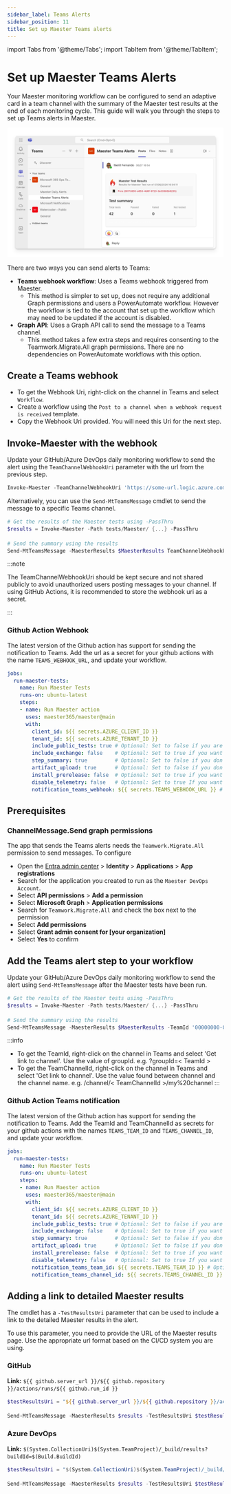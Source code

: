 ```yaml
---
sidebar_label: Teams Alerts
sidebar_position: 11
title: Set up Maester Teams alerts
---
```


import Tabs from '@theme/Tabs';
import TabItem from '@theme/TabItem';

# Set up Maester Teams Alerts

Your Maester monitoring workflow can be configured to send an adaptive card in a team channel with the summary of the Maester test results at the end of each monitoring cycle. This guide will walk you through the steps to set up Teams alerts in Maester.

![Maester - Microsoft Teams Alerts](assets/maester-teams-alert-test-result.png)

There are two ways you can send alerts to Teams:

- **Teams webhook workflow**: Uses a Teams webhook triggered from Maester.
  - This method is simpler to set up, does not require any additional Graph permissions and users a PowerAutomate workflow. However the workflow is tied to the account that set up the workflow which may need to be updated if the account is disabled.
- **Graph API**: Uses a Graph API call to send the message to a Teams channel.
  - This method takes a few extra steps and requires consenting to the Teamwork.Migrate.All graph permissions. There are no dependencies on PowerAutomate workflows with this option.

<Tabs>
<TabItem value="wif" label="Teams webhook workflow" default>

## Create a Teams webhook

- To get the Webhook Uri, right-click on the channel in Teams and select `Workflow`.
- Create a workflow using the `Post to a channel when a webhook request is received` template.
- Copy the Webhook Uri provided. You will need this Uri for the next step.

## Invoke-Maester with the webhook

Update your GitHub/Azure DevOps daily monitoring workflow to send the alert using the `TeamChannelWebhookUri` parameter with the url from the previous step.

```powershell
Invoke-Maester -TeamChannelWebhookUri 'https://some-url.logic.azure.com/workflows/invoke?api-version=2016-06-01'
```

Alternatively, you can use the `Send-MtTeamsMessage` cmdlet to send the message to a specific Teams channel.

```powershell
# Get the results of the Maester tests using -PassThru
$results = Invoke-Maester -Path tests/Maester/ {...} -PassThru

# Send the summary using the results
Send-MtTeamsMessage -MaesterResults $MaesterResults TeamChannelWebhookUri 'https://some-url.logic.azure.com/workflows/invoke?api-version=2016-06-01' -Subject 'Maester Results' -TestResultsUri "https://github.com/contoso/maester/runs/123456789"

```

:::note

The TeamChannelWebhookUri should be kept secure and not shared publicly to avoid unauthorized users posting messages to your channel. If using GitHub Actions, it is recommended to store the webhook uri as a secret.

:::

### Github Action Webhook

The latest version of the Github action has support for sending the notification to Teams. Add the url as a secret for your github actions with the name `TEAMS_WEBHOOK_URL`, and update your workflow.

```yaml
jobs:
  run-maester-tests:
    name: Run Maester Tests
    runs-on: ubuntu-latest
    steps:
    - name: Run Maester action
      uses: maester365/maester@main
      with:
        client_id: ${{ secrets.AZURE_CLIENT_ID }}
        tenant_id: ${{ secrets.AZURE_TENANT_ID }}
        include_public_tests: true # Optional: Set to false if you are keeping to a certain version of tests or have your own tests
        include_exchange: false    # Optional: Set to true if you want to include Exchange tests
        step_summary: true         # Optional: Set to false if you don't want a summary added to your GitHub Action run
        artifact_upload: true      # Optional: Set to false if you don't want summaries uploaded to GitHub Artifacts
        install_prerelease: false  # Optional: Set to true if you want to use Measter Preview Build when running tests
        disable_telemetry: false   # Optional: Set to true If you want telemetry information not to be logged.
        notification_teams_webhook: ${{ secrets.TEAMS_WEBHOOK_URL }} # Optional: Send the results to this Teams Webhook URI
```

</TabItem>

  <TabItem value="gha-wif" label="Graph API" default>

## Prerequisites

### ChannelMessage.Send graph permissions

The app that sends the Teams alerts needs the `Teamwork.Migrate.All` permission to send messages. To configure

- Open the [Entra admin center](https://entra.microsoft.com) > **Identity** > **Applications** > **App registrations**
- Search for the application you created to run as the `Maester DevOps Account`.
- Select **API permissions** > **Add a permission**
- Select **Microsoft Graph** > **Application permissions**
- Search for `Teamwork.Migrate.All` and check the box next to the permission
- Select **Add permissions**
- Select **Grant admin consent for [your organization]**
- Select **Yes** to confirm

## Add the Teams alert step to your workflow

Update your GitHub/Azure DevOps daily monitoring workflow to send the alert using `Send-MtTeamsMessage` after the Maester tests have been run.

```powershell
# Get the results of the Maester tests using -PassThru
$results = Invoke-Maester -Path tests/Maester/ {...} -PassThru

# Send the summary using the results
Send-MtTeamsMessage -MaesterResults $MaesterResults -TeamId '00000000-0000-0000-0000-000000000000' -TeamChannelId '19%3A00000000000000000000000000000000%40thread.tacv2' -Subject 'Maester Results'

```

:::info

- To get the TeamId, right-click on the channel in Teams and select 'Get link to channel'. Use the value of groupId. e.g. ?groupId=< TeamId >
- To get the TeamChannelId, right-click on the channel in Teams and select 'Get link to channel'. Use the value found between channel and the channel name. e.g. /channel/< TeamChannelId >/my%20channel
  :::

### Github Action Teams notification

The latest version of the Github action has support for sending the notification to Teams. Add the TeamId and TeamChannelId as secrets for your github actions with the names `TEAMS_TEAM_ID` and `TEAMS_CHANNEL_ID`, and update your workflow.

```yaml
jobs:
  run-maester-tests:
    name: Run Maester Tests
    runs-on: ubuntu-latest
    steps:
    - name: Run Maester action
      uses: maester365/maester@main
      with:
        client_id: ${{ secrets.AZURE_CLIENT_ID }}
        tenant_id: ${{ secrets.AZURE_TENANT_ID }}
        include_public_tests: true # Optional: Set to false if you are keeping to a certain version of tests or have your own tests
        include_exchange: false    # Optional: Set to true if you want to include Exchange tests
        step_summary: true         # Optional: Set to false if you don't want a summary added to your GitHub Action run
        artifact_upload: true      # Optional: Set to false if you don't want summaries uploaded to GitHub Artifacts
        install_prerelease: false  # Optional: Set to true if you want to use Measter Preview Build when running tests
        disable_telemetry: false   # Optional: Set to true If you want telemetry information not to be logged.
        notification_teams_team_id: ${{ secrets.TEAMS_TEAM_ID }} # Optional: Send the results to this Team
        notification_teams_channel_id: ${{ secrets.TEAMS_CHANNEL_ID }} # Optional: Send the results to this Teams Channel
```

</TabItem>

</Tabs>

## Adding a link to detailed Maester results

The cmdlet has a `-TestResultsUri` parameter that can be used to include a link to the detailed Maester results in the alert.

To use this parameter, you need to provide the URL of the Maester results page. Use the appropriate url format based on the CI/CD system you are using.

### GitHub

**Link:** `${{ github.server_url }}/${{ github.repository }}/actions/runs/${{ github.run_id }}`

```powershell
$testResultsUri = "${{ github.server_url }}/${{ github.repository }}/actions/runs/${{ github.run_id }}"

Send-MtTeamsMessage -MaesterResults $results -TestResultsUri $testResultsUri ...

```

### Azure DevOps

**Link:** `$(System.CollectionUri)$(System.TeamProject)/_build/results?buildId=$(Build.BuildId)`

```powershell
$testResultsUri = "$(System.CollectionUri)$(System.TeamProject)/_build/results?buildId=$(Build.BuildId)"

Send-MtTeamsMessage -MaesterResults $results -TestResultsUri $testResultsUri ...
```
